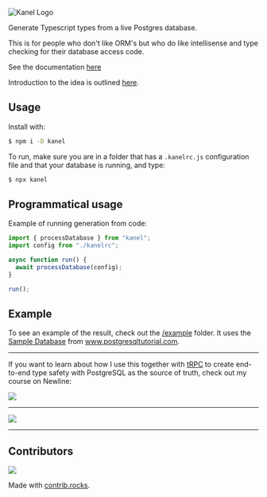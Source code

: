 ![Kanel Logo](./logo-bright.png)

<!-- ![Kanel Logo](./logo-bright.png#gh-light-mode-only) -->
<!-- ![Kanel Logo](./logo-dark.png#gh-dark-mode-only) -->

Generate Typescript types from a live Postgres database.

This is for people who don't like ORM's but who do like intellisense and type checking for their database access code.

See the documentation [here](https://kristiandupont.github.io/kanel)

Introduction to the idea is outlined [here](https://medium.com/@kristiandupont/generating-typescript-types-from-postgres-48661868ef84).

## Usage

Install with:

```bash
$ npm i -D kanel
```

To run, make sure you are in a folder that has a `.kanelrc.js` configuration file and that your database is running, and type:

```bash
$ npx kanel
```

## Programmatical usage

Example of running generation from code:

```typescript
import { processDatabase } from "kanel";
import config from "./kanelrc";

async function run() {
  await processDatabase(config);
}

run();
```

## Example

To see an example of the result, check out the [/example](example) folder. It uses the [Sample Database](https://www.postgresqltutorial.com/postgresql-sample-database/) from www.postgresqltutorial.com.

---

If you want to learn about how I use this together with [tRPC](https://trpc.io/) to create end-to-end type safety with PostgreSQL as the source of truth, check out my course on Newline:

<a href="https://www.newline.co/courses/fullstack-typescript-with-tailwindcss-and-trpc-using-modern-features-of-postgresql" title="Fullstack Typescript with TailwindCSS and tRPC Using Modern Features of PostgreSQL">
   <img src="https://miro.medium.com/v2/resize:fit:1400/format:webp/0*BczW_oS58IoZ2ejf" />
</a>

---

<img src="https://images.unsplash.com/photo-1530991472021-ce0e43475f6e?ixlib=rb-1.2.1&ixid=eyJhcHBfaWQiOjEyMDd9&auto=format&fit=crop&w=1350&q=80" />

---

## Contributors

<a href="https://github.com/kristiandupont/kanel/graphs/contributors">
  <img src="https://contrib.rocks/image?repo=kristiandupont/kanel" />
</a>

Made with [contrib.rocks](https://contrib.rocks).

